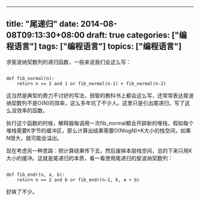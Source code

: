 
---
title: "尾递归"
date: 2014-08-08T09:13:30+08:00
draft: true
categories: ["编程语言"]
tags: ["编程语言"]
topics: ["编程语言"]
---

求斐波纳契数列的递归函数，一般来说我们会这么写：


```

def fib_normal(n):
    return n <= 2 and 1 or fib_normal(n-1) + fib_normal(n-2)

```

这当然是典型的费力不讨好的写法，弱智的教科书上都会这么写，还常常表达斐波纳契数列不是O(N)的效率，这么多年坑了不少人。这里只是引出尾递归，写了这么没效率的函数。

执行这个函数的时候，解释器每调用一次fib_normal都会开辟新的堆栈，假如每个堆栈需要K字节的缓冲区，那么计算出结果需要O(NlogN)*K大小的栈空间，如果N很大，就可能会溢出。

现在考虑另一种思路：把计算结果传下去，然后废掉本层栈空间，总的下来只用K大小的缓冲。这就是尾递归的本质，看一看使用尾递归的斐波纳契数列：


```

def fib_endr(n, a, b):
    return n == 2 and b or fib_endr(n-1, b, a + b)

```

舒爽了不少。
